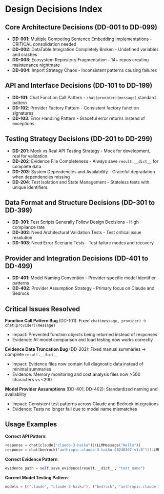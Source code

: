 # Design Decisions Index

## Core Architecture Decisions (DD-001 to DD-099)

- **DD-001**: Multiple Competing Sentence Embedding Implementations - CRITICAL consolidation needed
- **DD-002**: DataTable Integration Completely Broken - Undefined variables and crashes  
- **DD-003**: Ecosystem Repository Fragmentation - 14+ repos creating maintenance nightmare
- **DD-004**: Import Strategy Chaos - Inconsistent patterns causing failures

## API and Interface Decisions (DD-101 to DD-199)

- **DD-101**: Chat Function Call Pattern - `chat(provider)(message)` standard pattern
- **DD-102**: Provider Factory Pattern - Consistent factory function signatures
- **DD-103**: Error Handling Pattern - Graceful error returns instead of exceptions

## Testing Strategy Decisions (DD-201 to DD-299)

- **DD-201**: Mock vs Real API Testing Strategy - Mock for development, real for validation
- **DD-202**: Evidence File Completeness - Always save `result.__dict__` for complete data
- **DD-203**: System Dependencies and Availability - Graceful degradation when dependencies missing
- **DD-204**: Test Isolation and State Management - Stateless tests with unique identifiers

## Data Format and Structure Decisions (DD-301 to DD-399)

- **DD-301**: Test Scripts Generally Follow Design Decisions - High compliance rate
- **DD-302**: Need Architectural Validation Tests - Test critical issue resolution  
- **DD-303**: Need Error Scenario Tests - Test failure modes and recovery

## Provider and Integration Decisions (DD-401 to DD-499)

- **DD-401**: Model Naming Convention - Provider-specific model identifier patterns
- **DD-402**: Provider Assumption Strategy - Primary focus on Claude and Bedrock

## Critical Issues Resolved

**Function Call Pattern Bug** (DD-101): Fixed `chat(message, provider)` → `chat(provider)(message)`
- Impact: Prevented function objects being returned instead of responses
- Evidence: All model comparison and load testing now works correctly

**Evidence Data Truncation Bug** (DD-202): Fixed manual summaries → complete `result.__dict__`
- Impact: Evidence files now contain full diagnostic data instead of minimal summaries
- Evidence: Memory monitoring and cost analysis files now >500 characters vs <200

**Model Provider Assumptions** (DD-401, DD-402): Standardized naming and availability
- Impact: Consistent test patterns across Claude and Bedrock integrations
- Evidence: Tests no longer fail due to model name mismatches

## Usage Examples

**Correct API Pattern**:
```python
response = chat(claude("claude-3-haiku"))(LLMMessage("Hello"))
response = chat(bedrock("anthropic.claude-3-haiku-20240307-v1:0"))(LLMMessage("Hello"))
```

**Correct Evidence Pattern**:
```python
evidence_path = self.save_evidence(result.__dict__, "test_name")
```

**Correct Model Testing Pattern**:
```python
models = [("claude", "claude-3-haiku"), ("bedrock", "anthropic.claude-3-haiku-20240307-v1:0")]
```
